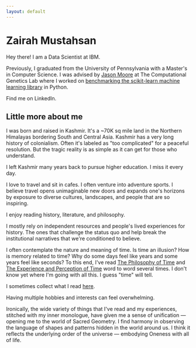 ```yaml
---
layout: default
---
```


# Zairah Mustahsan
Hey there! I am a Data Scientist at IBM. 

Previously, I graduated from the University of Pennsylvania with a Master's in Computer Science. 
I was advised by [Jason Moore](http://jasonhmoore.org/) at The Computational Genetics Lab where I worked
on [benchmarking the scikit-learn machine learning library](https://github.com/rhiever/sklearn-benchmarks) in Python.

Find me on LinkedIn.


## Little more about me

I was born and raised in Kashmir. It's a ~70K sq mile land in the Northern Himalayas bordering South and Central Asia. 
Kashmir has a very long history of colonialism. Often it's labeled as "too complicated" for a peaceful resolution. But the tragic reality is as simple as it can get for those who understand. 
<br /> 

I left Kashmir many years back to pursue higher education. I miss it every day. 
<br /> 

I love to travel and sit in cafes. I often venture into adventure sports. I believe travel opens unimaginable new doors and expands one's horizons by exposure to diverse cultures, landscapes, and people that are so inspiring.
<br /> 

I enjoy reading history, literature, and philosophy. 
<br /> 

I mostly rely on independent resources and people's lived experiences for history. The ones that challenge the status quo and help break the institutional narratives that we're conditioned to believe. 
<br /> 

I often contemplate the nature and meaning of time. Is time an illusion? How is memory related to time? 
Why do some days feel like years and some years feel like seconds? 
To this end, I've read [The Philosophy of Time](https://plato.stanford.edu/entries/time/) and 
[The Experience and Perception of Time](https://plato.stanford.edu/entries/time-experience/) 
word to word several times. I don't know yet where I'm going with all this. I guess "time" will tell. 
<br /> 

I sometimes collect what I read [here](/Reading-Writing). 
<br /> 

Having multiple hobbies and interests can feel overwhelming. 
<br /> 

Ironically, the wide variety of things that I've read and my experiences, 
stitched with my inner monologue, have given me a sense of unification — opening me to the world of Sacred Geometry. 
I find harmony in observing the language of shapes and patterns hidden in the world around us. 
I think it reflects the underlying order of the universe — embodying Oneness with all of life. 


